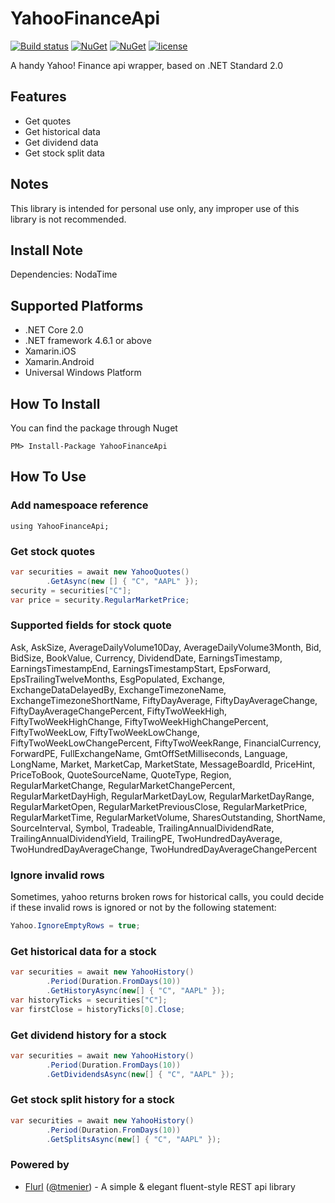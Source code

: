 # YahooFinanceApi
[![Build status](https://ci.appveyor.com/api/projects/status/138s6on1y0wnaxms?svg=true)](https://ci.appveyor.com/project/lppkarl/yahoofinanceapi)
[![NuGet](https://img.shields.io/nuget/vpre/YahooFinanceApi.svg)](https://www.nuget.org/packages/YahooFinanceApi/)
[![NuGet](https://img.shields.io/nuget/dt/YahooFinanceApi.svg)](https://www.nuget.org/packages/YahooFinanceApi/)
[![license](https://img.shields.io/github/license/lppkarl/YahooFinanceApi.svg)](https://github.com/lppkarl/YahooFinanceApi/blob/master/LICENSE)

A handy Yahoo! Finance api wrapper, based on .NET Standard 2.0

## Features
* Get quotes
* Get historical data
* Get dividend data
* Get stock split data

## Notes
This library is intended for personal use only, any improper use of this library is not recommended.

## Install Note
Dependencies: NodaTime

## Supported Platforms
* .NET Core 2.0
* .NET framework 4.6.1 or above
* Xamarin.iOS
* Xamarin.Android
* Universal Windows Platform

## How To Install
You can find the package through Nuget

    PM> Install-Package YahooFinanceApi

## How To Use

### Add namespoace reference

    using YahooFinanceApi;

### Get stock quotes
```csharp
var securities = await new YahooQuotes()
        .GetAsync(new [] { "C", "AAPL" });
security = securities["C"];
var price = security.RegularMarketPrice;
```
### Supported fields for stock quote
Ask, AskSize, AverageDailyVolume10Day, AverageDailyVolume3Month, Bid, BidSize, BookValue, Currency, DividendDate, EarningsTimestamp, EarningsTimestampEnd, EarningsTimestampStart, EpsForward, EpsTrailingTwelveMonths, EsgPopulated, Exchange, ExchangeDataDelayedBy, ExchangeTimezoneName, ExchangeTimezoneShortName, FiftyDayAverage, FiftyDayAverageChange, FiftyDayAverageChangePercent, FiftyTwoWeekHigh, FiftyTwoWeekHighChange, FiftyTwoWeekHighChangePercent, FiftyTwoWeekLow, FiftyTwoWeekLowChange, FiftyTwoWeekLowChangePercent, FiftyTwoWeekRange, FinancialCurrency, ForwardPE, FullExchangeName, GmtOffSetMilliseconds, Language, LongName, Market, MarketCap, MarketState, MessageBoardId, PriceHint, PriceToBook, QuoteSourceName, QuoteType, Region, RegularMarketChange, RegularMarketChangePercent, RegularMarketDayHigh, RegularMarketDayLow, RegularMarketDayRange, RegularMarketOpen, RegularMarketPreviousClose, RegularMarketPrice, RegularMarketTime, RegularMarketVolume, SharesOutstanding, ShortName, SourceInterval, Symbol, Tradeable, TrailingAnnualDividendRate, TrailingAnnualDividendYield, TrailingPE, TwoHundredDayAverage, TwoHundredDayAverageChange, TwoHundredDayAverageChangePercent
### Ignore invalid rows
Sometimes, yahoo returns broken rows for historical calls, you could decide if these invalid rows is ignored or not by the following statement:
```csharp
Yahoo.IgnoreEmptyRows = true;
```    

### Get historical data for a stock
```csharp
var securities = await new YahooHistory()
        .Period(Duration.FromDays(10))
        .GetHistoryAsync(new[] { "C", "AAPL" });
var historyTicks = securities["C"];
var firstClose = historyTicks[0].Close;
```
### Get dividend history for a stock
```csharp
var securities = await new YahooHistory()
        .Period(Duration.FromDays(10))
        .GetDividendsAsync(new[] { "C", "AAPL" });
```
### Get stock split history for a stock
```csharp
var securities = await new YahooHistory()
        .Period(Duration.FromDays(10))
        .GetSplitsAsync(new[] { "C", "AAPL" });
```
### Powered by
* [Flurl](https://github.com/tmenier/Flurl) ([@tmenier](https://github.com/tmenier)) - A simple & elegant fluent-style REST api library 

